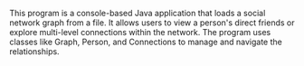 This program is a console-based Java application that loads a social network graph from a file. It allows users to view a person's direct friends or explore multi-level connections within the network. The program uses classes like Graph, Person, and Connections to manage and navigate the relationships.
